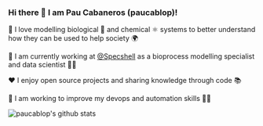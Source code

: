 ### Hi there 👋 I am Pau Cabaneros (paucablop)!

👀 I love modelling biological 🧬 and chemical ⚛ systems to better understand how they can be used to help society 🌍 

🔭 I am currently working at [@Specshell](https://github.com/Specshell) as a bioprocess modelling specialist and data scientist 👨‍🔬

♥ I enjoy open source projects and sharing knowledge through code 📚

🌱 I am working to improve my devops and automation skills 🤹‍♀️ 


![paucablop's github stats](https://github-readme-stats.vercel.app/api?username=paucablop&show_icons=true&theme=radical)

